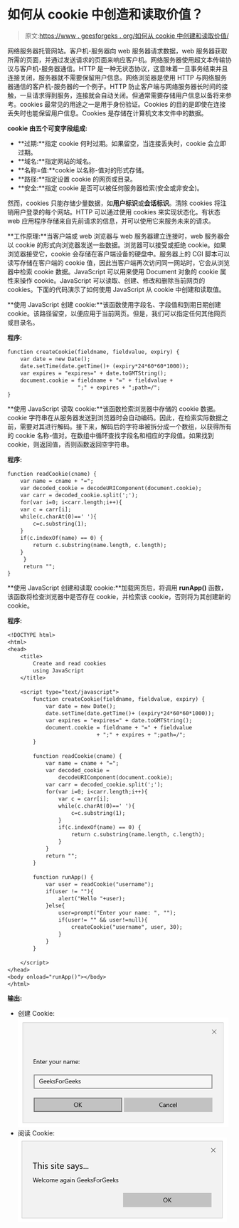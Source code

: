 # 如何从 cookie 中创造和读取价值？

> 原文:[https://www . geesforgeks . org/如何从 cookie 中创建和读取价值/](https://www.geeksforgeeks.org/how-to-create-and-read-value-from-cookie/)

网络服务器托管网站。客户机-服务器向 web 服务器请求数据，web 服务器获取所需的页面，并通过发送请求的页面来响应客户机。网络服务器使用超文本传输协议与客户机-服务器通信。HTTP 是一种无状态协议，这意味着一旦事务结束并且连接关闭，服务器就不需要保留用户信息。网络浏览器是使用 HTTP 与网络服务器通信的客户机-服务器的一个例子。HTTP 防止客户端与网络服务器长时间的接触，一旦请求得到服务，连接就会自动关闭。但通常需要存储用户信息以备将来参考。cookies 最常见的用途之一是用于身份验证。Cookies 的目的是即使在连接丢失时也能保留用户信息。Cookies 是存储在计算机文本文件中的数据。

**cookie 由五个可变字段组成:**

*   **过期:**指定 cookie 何时过期。如果留空，当连接丢失时，cookie 会立即过期。
*   **域名:**指定网站的域名。
*   **名称=值:**cookie 以名称-值对的形式存储。
*   **路径:**指定设置 cookie 的网页或目录。
*   **安全:**指定 cookie 是否可以被任何服务器检索(安全或非安全)。

然而，cookies 只能存储少量数据，如**用户标识**或**会话标识**。清除 cookies 将注销用户登录的每个网站。HTTP 可以通过使用 cookies 来实现状态化。有状态 web 应用程序存储来自先前请求的信息，并可以使用它来服务未来的请求。

**工作原理:**当客户端或 web 浏览器与 web 服务器建立连接时，web 服务器会以 cookie 的形式向浏览器发送一些数据。浏览器可以接受或拒绝 cookie。如果浏览器接受它，cookie 会存储在客户端设备的硬盘中。服务器上的 CGI 脚本可以读写存储在客户端的 cookie 值，因此当客户端再次访问同一网站时，它会从浏览器中检索 cookie 数据。JavaScript 可以用来使用 Document 对象的 cookie 属性来操作 cookie。JavaScript 可以读取、创建、修改和删除当前网页的 cookies。下面的代码演示了如何使用 JavaScript 从 cookie 中创建和读取值。

**使用 JavaScript 创建 cookie:**该函数使用字段名、字段值和到期日期创建 cookie。该路径留空，以便应用于当前网页。但是，我们可以指定任何其他网页或目录名。

**程序:**

```htmlhtml
function createCookie(fieldname, fieldvalue, expiry) {
    var date = new Date();
    date.setTime(date.getTime()+ (expiry*24*60*60*1000));
    var expires = "expires=" + date.toGMTString();
    document.cookie = fieldname + "=" + fieldvalue + 
                      ";" + expires + ";path=/";
}
```

**使用 JavaScript 读取 cookie:**该函数检索浏览器中存储的 cookie 数据。cookie 字符串在从服务器发送到浏览器时会自动编码。因此，在检索实际数据之前，需要对其进行解码。接下来，解码后的字符串被拆分成一个数组，以获得所有的 cookie 名称-值对。在数组中循环查找字段名和相应的字段值。如果找到 cookie，则返回值，否则函数返回空字符串。

**程序:**

```htmlhtml
function readCookie(cname) {
    var name = cname + "=";
    var decoded_cookie = decodeURIComponent(document.cookie);
    var carr = decoded_cookie.split(';');
    for(var i=0; i<carr.length;i++){
    var c = carr[i];
    while(c.charAt(0)==' '){
        c=c.substring(1);
    }
    if(c.indexOf(name) == 0) {
        return c.substring(name.length, c.length);
    }
     }
     return "";
}
```

**使用 JavaScript 创建和读取 cookie:**加载网页后，将调用 **runApp()** 函数，该函数将检查浏览器中是否存在 cookie，并检索该 cookie，否则将为其创建新的 cookie。

**程序:**

```htmlhtml
<!DOCTYPE html>
<html>
<head>
    <title>
        Create and read cookies
        using JavaScript
    </title>

    <script type="text/javascript">
        function createCookie(fieldname, fieldvalue, expiry) {
            var date = new Date();
            date.setTime(date.getTime()+ (expiry*24*60*60*1000));
            var expires = "expires=" + date.toGMTString();
            document.cookie = fieldname + "=" + fieldvalue
                            + ";" + expires + ";path=/";
        }

        function readCookie(cname) {
            var name = cname + "=";
            var decoded_cookie = 
                decodeURIComponent(document.cookie);
            var carr = decoded_cookie.split(';');
            for(var i=0; i<carr.length;i++){
                var c = carr[i];
                while(c.charAt(0)==' '){
                    c=c.substring(1);
                }
                if(c.indexOf(name) == 0) {
                    return c.substring(name.length, c.length);
                }
            }
            return "";
        }

        function runApp() {
            var user = readCookie("username");
            if(user != ""){
                alert("Hello "+user);
            }else{
                user=prompt("Enter your name: ", "");
                if(user!= "" && user!=null){
                    createCookie("username", user, 30);
                }
            }
        }

    </script>
</head>
<body onload="runApp()"></body>
</html>
```

**输出:**

*   创建 Cookie:
    ![](img/e3e33bd0e8505bd055dc143bcd83daba.png)
*   阅读 Cookie:
    ![](img/eacf7e8627feaabae47fc6bbba9e9a6a.png)